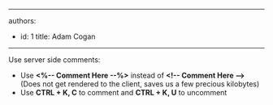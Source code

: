 

---
authors:
  - id: 1
    title: Adam Cogan
---




<span class='intro'> <p>​Use server side comments&#58;<br></p><ul><li>Use <b>&lt;%-- Comment Here --%&gt;</b> instead of <b>&lt;!-- Comment Here --&gt;</b> (Does not get rendered to the client, saves us a few precious kilobytes)</li><li>Use <b>CTRL + K, C</b> to comment and <b>CTRL + K, U</b> to uncomment​<br></li></ul> </span>




